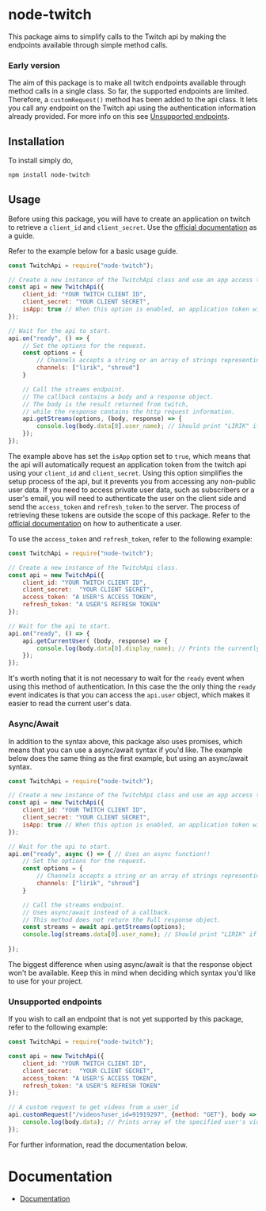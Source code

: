 # node-twitch
This package aims to simplify calls to the Twitch api by making the endpoints available through simple method calls.

### Early version
The aim of this package is to make all twitch endpoints available through method calls in a single class. So far, the supported endpoints are limited. Therefore, a `customRequest()` method has been added to the api class. It lets you call any endpoint on the Twitch api using the authentication information already provided. For more info on this see [Unsupported endpoints](#unsupported-endpoints).

## Installation

To install simply do,
```bash
npm install node-twitch
```

## Usage
Before using this package, you will have to create an application on twitch to retrieve a `client_id` and `client_secret`. Use the [official documentation](https://dev.twitch.tv/docs/authentication/#registration) as a guide.

Refer to the example below for a basic usage guide.
```js
const TwitchApi = require("node-twitch");

// Create a new instance of the TwitchApi class and use an app access token to authenticate requests.
const api = new TwitchApi({
	client_id: "YOUR TWITCH CLIENT ID",
	client_secret: "YOUR CLIENT SECRET",
	isApp: true // When this option is enabled, an application token will be automatically acquired from twitch.
});

// Wait for the api to start.
api.on("ready", () => {
	// Set the options for the request.
	const options = {
		// Channels accepts a string or an array of strings representing either a user_id or a user's login name.
		channels: ["lirik", "shroud"]
	}

	// Call the streams endpoint.
	// The callback contains a body and a response object.
	// The body is the result returned from twitch,
	// while the response contains the http request information.
	api.getStreams(options, (body, response) => {
		console.log(body.data[0].user_name); // Should print "LIRIK" if the stream is live.
	});
});
```  
The example above has set the `isApp` option set to `true`, which means that the api will automatically request an application token from the twitch api using your `client_id` and `client_secret`. Using this option simplifies the setup process of the api, but it prevents you from accessing any non-public user data. If you need to access private user data, such as subscribers or a user's email, you will need to authenticate the user on the client side and send the `access_token` and `refresh_token` to the server. The process of retrieving these tokens are outside the scope of this package. Refer to the [official documentation](https://dev.twitch.tv/docs/authentication/) on how to authenticate a user.

To use the `access_token` and `refresh_token`, refer to the following example:
```js
const TwitchApi = require("node-twitch");

// Create a new instance of the TwitchApi class.
const api = new TwitchApi({
	client_id: "YOUR TWITCH CLIENT ID",
	client_secret:  "YOUR CLIENT SECRET",
	access_token: "A USER'S ACCESS TOKEN",
	refresh_token: "A USER'S REFRESH TOKEN"
});

// Wait for the api to start.
api.on("ready", () => {
	api.getCurrentUser( (body, response) => {
		console.log(body.data[0].display_name); // Prints the currently authenticated user's display name.
	});
});
```

It's worth noting that it is not necessary to wait for the `ready` event when using this method of authentication. In this case the the only thing the `ready` event indicates is that you can access the `api.user` object, which makes it easier to read the current user's data. 

### Async/Await
In addition to the syntax above, this package also uses promises, which means that you can use a async/await syntax if you'd like. The example below does the same thing as the first example, but using an async/await syntax.

```js
const TwitchApi = require("node-twitch");

// Create a new instance of the TwitchApi class and use an app access token to authenticate requests.
const api = new TwitchApi({
	client_id: "YOUR TWITCH CLIENT ID",
	client_secret: "YOUR CLIENT SECRET",
	isApp: true // When this option is enabled, an application token will be automatically acquired from twitch.
});

// Wait for the api to start.
api.on("ready", async () => { // Uses an async function!!
	// Set the options for the request.
	const options = {
		// Channels accepts a string or an array of strings representing either a user_id or a user's login name.
		channels: ["lirik", "shroud"]
	}

	// Call the streams endpoint.
	// Uses async/await instead of a callback.
	// This method does not return the full response object.
	const streams = await api.getStreams(options);
	console.log(streams.data[0].user_name); // Should print "LIRIK" if the stream is live.
	
});
```
The biggest difference when using async/await is that the response object won't be available. Keep this in mind when deciding which syntax you'd like to use for your project.

### Unsupported endpoints
If you wish to call an endpoint that is not yet supported by this package, refer to the following example:
```js
const TwitchApi = require("node-twitch");

const api = new TwitchApi({
	client_id: "YOUR TWITCH CLIENT ID",
	client_secret:  "YOUR CLIENT SECRET",
	access_token: "A USER'S ACCESS TOKEN",
	refresh_token: "A USER'S REFRESH TOKEN"
});

// A custom request to get videos from a user_id
api.customRequest("/videos?user_id=91919297", {method: "GET"}, body => {
	console.log(body.data); // Prints array of the specified user's videos.
});
```

For further information, read the documentation below.

# Documentation

- [Documentation](https://plazide.github.io/node-twitch/node-twitch/0.1.3/)
